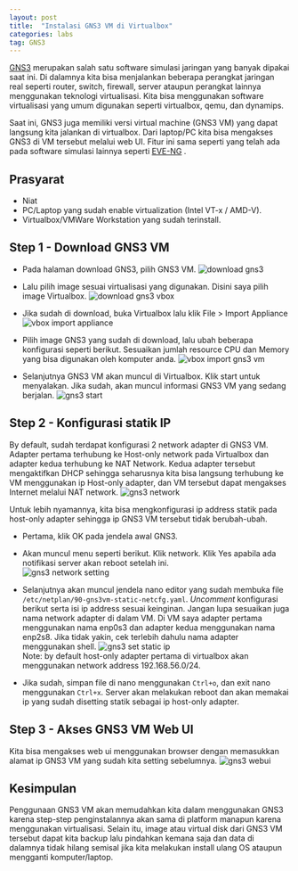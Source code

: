 ```yaml
---
layout: post
title:  "Instalasi GNS3 VM di Virtualbox"
categories: labs
tag: GNS3
---
```


[GNS3](https://www.gns3.com/) merupakan salah satu software simulasi jaringan yang banyak dipakai saat ini. Di dalamnya kita bisa menjalankan beberapa perangkat jaringan real seperti router, switch, firewall, server ataupun perangkat lainnya menggunakan teknologi virtualisasi. Kita bisa menggunakan software virtualisasi yang umum digunakan seperti virtualbox, qemu, dan dynamips.

Saat ini, GNS3 juga memiliki versi virtual machine (GNS3 VM) yang dapat langsung kita jalankan di virtualbox. Dari laptop/PC kita bisa mengakses GNS3 di VM tersebut melalui web UI. Fitur ini sama seperti yang telah ada pada software simulasi lainnya seperti [EVE-NG](https://www.eve-ng.net/) .

## Prasyarat
- Niat
- PC/Laptop yang sudah enable virtualization (Intel VT-x / AMD-V).
- Virtualbox/VMWare Workstation yang sudah terinstall.

## Step 1 - Download GNS3 VM
- Pada halaman download GNS3, pilih GNS3 VM.
![download gns3](https://res.cloudinary.com/peladen/image/upload/v1612739828/peladen/2021/05/download_gns3vm_01.png "download gns3")

- Lalu pilih image sesuai virtualisasi yang digunakan. Disini saya pilih image Virtualbox.
![download gns3 vbox](https://res.cloudinary.com/peladen/image/upload/v1612739828/peladen/2021/05/download_gns3vm_02.png "download gns3 vbox")

- Jika sudah di download, buka Virtualbox lalu klik File > Import Appliance
![vbox import appliance](https://res.cloudinary.com/peladen/image/upload/v1612739828/peladen/2021/05/vbox_import.png "vbox import appliance")

- Pilih image GNS3 yang sudah di download, lalu ubah beberapa konfigurasi seperti berikut. Sesuaikan jumlah resource CPU dan Memory yang bisa digunakan oleh komputer anda.
![vbox import gns3 vm](https://res.cloudinary.com/peladen/image/upload/v1612739828/peladen/2021/05/vbox_import2.png "vbox import gns3 vm")

- Selanjutnya GNS3 VM akan muncul di Virtualbox. Klik start untuk menyalakan. Jika sudah, akan muncul informasi GNS3 VM yang sedang berjalan.
![gns3 start](https://res.cloudinary.com/peladen/image/upload/v1612739828/peladen/2021/05/gns3vm_start.png "gns3 start")

## Step 2 - Konfigurasi statik IP
By default, sudah terdapat konfigurasi 2 network adapter di GNS3 VM. Adapter pertama terhubung ke Host-only network pada Virtualbox dan adapter kedua terhubung ke NAT Network. Kedua adapter tersebut mengaktifkan DHCP sehingga seharusnya kita bisa langsung terhubung ke VM menggunakan ip Host-only adapter, dan VM tersebut dapat mengakses Internet melalui NAT network.
![gns3 network](https://res.cloudinary.com/peladen/image/upload/v1612739828/peladen/2021/05/gns3vm_net.png "gns3 network")

Untuk lebih nyamannya, kita bisa mengkonfigurasi ip address statik pada host-only adapter sehingga ip GNS3 VM tersebut tidak berubah-ubah.

- Pertama, klik OK pada jendela awal GNS3.
- Akan muncul menu seperti berikut. Klik network. Klik Yes apabila ada notifikasi server akan reboot setelah ini.<br>
![gns3 network setting](https://res.cloudinary.com/peladen/image/upload/v1612739828/peladen/2021/05/gns3vm_netsetting.png "gns3 network setting")

- Selanjutnya akan muncul jendela nano editor yang sudah membuka file `/etc/netplan/90-gns3vm-static-netcfg.yaml`. *Uncomment* konfigurasi berikut serta isi ip address sesuai keinginan. Jangan lupa sesuaikan juga nama network adapter di dalam VM. Di VM saya adapter pertama menggunakan nama enp0s3 dan adapter kedua menggunakan nama enp2s8. Jika tidak yakin, cek terlebih dahulu nama adapter menggunakan shell.
![gns3 set static ip](https://res.cloudinary.com/peladen/image/upload/v1612739828/peladen/2021/05/gns3vm_static_ip.png "gns3 set static ip")<br>
Note: by default host-only adapter pertama di virtualbox akan menggunakan network address 192.168.56.0/24.

- Jika sudah, simpan file di nano menggunakan `Ctrl+o`, dan exit nano menggunakan `Ctrl+x`. Server akan melakukan reboot dan akan memakai ip yang sudah disetting statik sebagai ip host-only adapter.

## Step 3 - Akses GNS3 VM Web UI
Kita bisa mengakses web ui menggunakan browser dengan memasukkan alamat ip GNS3 VM yang sudah kita setting sebelumnya.
![gns3 webui](https://res.cloudinary.com/peladen/image/upload/v1612739828/peladen/2021/05/gns3_webui.png "gns3 set webui")

## Kesimpulan
Penggunaan GNS3 VM akan memudahkan kita dalam menggunakan GNS3 karena step-step penginstalannya akan sama di platform manapun karena menggunakan virtualisasi. Selain itu, image atau virtual disk dari GNS3 VM tersebut dapat kita backup lalu pindahkan kemana saja dan data di dalamnya tidak hilang semisal jika kita melakukan install ulang OS ataupun mengganti komputer/laptop.